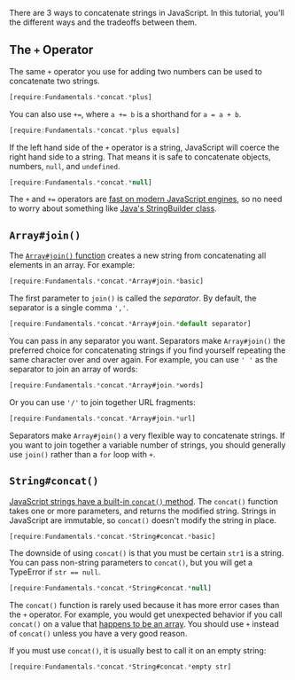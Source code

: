 There are 3 ways to concatenate strings in JavaScript. In this tutorial, you'll
the different ways and the tradeoffs between them.

The `+` Operator
----------------

The same `+` operator you use for adding two numbers can be used to concatenate
two strings.

```javascript
[require:Fundamentals.*concat.*plus]
```

You can also use `+=`, where `a += b` is a shorthand for `a = a + b`.

```javascript
[require:Fundamentals.*concat.*plus equals]
```

If the left hand side of the `+` operator is a string, JavaScript will coerce
the right hand side to a string. That means it is safe to concatenate objects,
numbers, `null`, and `undefined`.

```javascript
[require:Fundamentals.*concat.*null]
```

The `+` and `+=` operators are [fast on modern JavaScript engines](https://2ality.com/2011/10/string-concatenation.html), so no need to worry about something like [Java's StringBuilder class](https://www.geeksforgeeks.org/stringbuilder-class-in-java-with-examples/).

`Array#join()`
--------------

The [`Array#join()` function](https://developer.mozilla.org/en-US/docs/Web/JavaScript/Reference/Global_Objects/Array/join) creates a new string from concatenating all elements in an array. For example:

```javascript
[require:Fundamentals.*concat.*Array#join.*basic]
```

The first parameter to `join()` is called the _separator_. By default, the
separator is a single comma `','`.

```javascript
[require:Fundamentals.*concat.*Array#join.*default separator]
```

You can pass in any separator you want. Separators make `Array#join()` the preferred
choice for concatenating strings if you find yourself repeating the same character over and over again. For example, you can use `' '` as the separator to join an array of words:

```javascript
[require:Fundamentals.*concat.*Array#join.*words]
```

Or you can use `'/'` to join together URL fragments:

```javascript
[require:Fundamentals.*concat.*Array#join.*url]
```

Separators make `Array#join()` a very flexible way to concatenate strings. If you
want to join together a variable number of strings, you should generally use `join()`
rather than a `for` loop with `+`.

`String#concat()`
-----------------

[JavaScript strings have a built-in `concat()` method](https://developer.mozilla.org/en-US/docs/Web/JavaScript/Reference/Global_Objects/String/concat). The `concat()` function takes one or more parameters, and returns the modified string. Strings in JavaScript are immutable, so `concat()` doesn't modify the string in place.

```javascript
[require:Fundamentals.*concat.*String#concat.*basic]
```

The downside of using `concat()` is that you must be certain `str1` is a string.
You can pass non-string parameters to `concat()`, but you will get a TypeError
if `str == null`.

```javascript
[require:Fundamentals.*concat.*String#concat.*null]
```

The `concat()` function is rarely used because it has more error cases than the
`+` operator. For example, you would get unexpected behavior if you call `concat()`
on a value that [happens to be an array](https://developer.mozilla.org/en-US/docs/Web/JavaScript/Reference/Global_Objects/Array/concat). You should use `+` instead of `concat()` unless you have a very good reason.

If you must use `concat()`, it is usually best to call it on an empty string:

```javascript
[require:Fundamentals.*concat.*String#concat.*empty str]
```